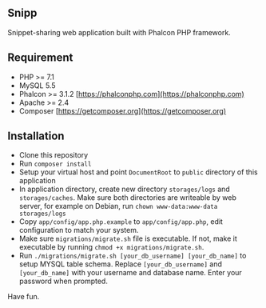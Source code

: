 Snipp
-----

Snippet-sharing web application built with Phalcon PHP framework.

Requirement
-----------

- PHP >= 7.1
- MySQL 5.5
- Phalcon >= 3.1.2 [https://phalconphp.com](https://phalconphp.com)
- Apache >= 2.4
- Composer [https://getcomposer.org](https://getcomposer.org)

Installation
------------

- Clone this repository
- Run `composer install`
- Setup your virtual host and point `DocumentRoot` to `public` directory of this application
- In application directory, create new directory `storages/logs` and `storages/caches`. Make sure both directories are writeable by web server, for example on Debian, run `chown www-data:www-data storages/logs`
- Copy `app/config/app.php.example` to `app/config/app.php`, edit configuration to match your system.
- Make sure `migrations/migrate.sh` file is executable. If not, make it executable by running `chmod +x migrations/migrate.sh`.
- Run `./migrations/migrate.sh [your_db_username] [your_db_name]` to setup MYSQL table schema. Replace `[your_db_username]` and `[your_db_name]` with your username and database name. Enter your password when prompted.

Have fun.